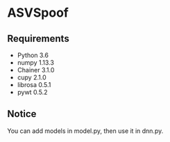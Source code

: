 # ASVSpoof

## Requirements
* Python 3.6
* numpy 1.13.3
* Chainer 3.1.0
* cupy 2.1.0
* librosa 0.5.1
* pywt 0.5.2

## Notice
You can add models in model.py, then use it in dnn.py.
  
